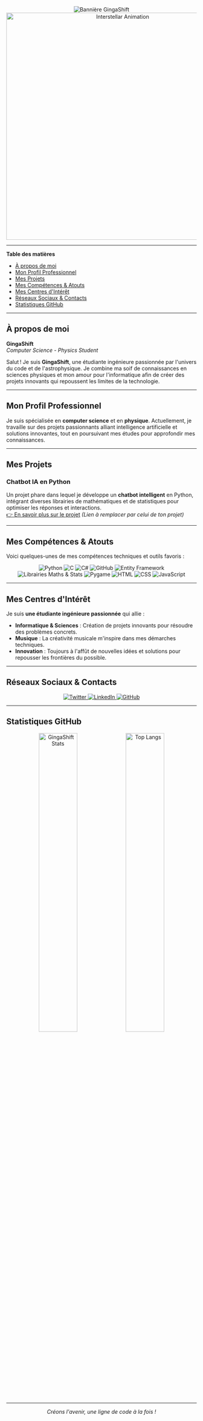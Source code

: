 <!-- BANNIÈRE DYNAMIQUE & ANIMÉE -->
<div align="center">
  <!-- Bannière créative avec Capsule Render -->
  <img src="https://capsule-render.vercel.app/api?type=waving&color=gradient&height=250&section=header&text=Hi,%20it's%20GingaShift!&fontSize=50&fontAlignY=40&animation=twinkling" alt="Bannière GingaShift" />
</div>

<!-- GIF Interstellar stratégiquement placé -->
<div align="center">
  <img src="https://media.giphy.com/media/xT5LMu9spCTpcf8ZCk/giphy.gif" alt="Interstellar Animation" width="600" />
</div>

---

**Table des matières**
- [À propos de moi](#à-propos-de-moi)
- [Mon Profil Professionnel](#mon-profil-professionnel)
- [Mes Projets](#mes-projets)
- [Mes Compétences & Atouts](#mes-compétences--atouts)
- [Mes Centres d'Intérêt](#mes-centres-dintérêt)
- [Réseaux Sociaux & Contacts](#réseaux-sociaux--contacts)
- [Statistiques GitHub](#statistiques-github)

---

## À propos de moi

**GingaShift**  
*Computer Science - Physics Student*

Salut ! Je suis **GingaShift**, une étudiante ingénieure passionnée par l'univers du code et de l'astrophysique. Je combine ma soif de connaissances en sciences physiques et mon amour pour l'informatique afin de créer des projets innovants qui repoussent les limites de la technologie.

---

## Mon Profil Professionnel

Je suis spécialisée en **computer science** et en **physique**. Actuellement, je travaille sur des projets passionnants alliant intelligence artificielle et solutions innovantes, tout en poursuivant mes études pour approfondir mes connaissances.

---

## Mes Projets

### **Chatbot IA en Python**
Un projet phare dans lequel je développe un **chatbot intelligent** en Python, intégrant diverses librairies de mathématiques et de statistiques pour optimiser les réponses et interactions.  
[👉 En savoir plus sur le projet](#) *(Lien à remplacer par celui de ton projet)*

---

## Mes Compétences & Atouts

Voici quelques-unes de mes compétences techniques et outils favoris :

<div align="center">

<!-- Badges personnalisés (exemple avec Shields.io) -->
<img src="https://img.shields.io/badge/Python-3776AB?style=for-the-badge&logo=python&logoColor=white" alt="Python" />
<img src="https://img.shields.io/badge/C-00599C?style=for-the-badge&logo=C&logoColor=white" alt="C" />
<img src="https://img.shields.io/badge/C%23-239120?style=for-the-badge&logo=csharp&logoColor=white" alt="C#" />
<img src="https://img.shields.io/badge/GitHub-181717?style=for-the-badge&logo=github&logoColor=white" alt="GitHub" />
<img src="https://img.shields.io/badge/Entity%20Framework-512BD4?style=for-the-badge&logo=.net&logoColor=white" alt="Entity Framework" />
<img src="https://img.shields.io/badge/Math%20%26%20Stats-Python-ff69b4?style=for-the-badge" alt="Librairies Maths & Stats" />
<img src="https://img.shields.io/badge/Pygame-5C4EE5?style=for-the-badge&logo=pygame&logoColor=white" alt="Pygame" />
<img src="https://img.shields.io/badge/HTML-E34F26?style=for-the-badge&logo=html5&logoColor=white" alt="HTML" />
<img src="https://img.shields.io/badge/CSS-1572B6?style=for-the-badge&logo=css3&logoColor=white" alt="CSS" />
<img src="https://img.shields.io/badge/JavaScript-F7DF1E?style=for-the-badge&logo=javascript&logoColor=black" alt="JavaScript" />

</div>

---

## Mes Centres d'Intérêt

Je suis **une étudiante ingénieure passionnée** qui allie :
- **Informatique & Sciences** : Création de projets innovants pour résoudre des problèmes concrets.
- **Musique** : La créativité musicale m'inspire dans mes démarches techniques.
- **Innovation** : Toujours à l'affût de nouvelles idées et solutions pour repousser les frontières du possible.

---

## Réseaux Sociaux & Contacts

<div align="center">
  <!-- Exemples d'icônes atypiques, personnalise les liens ci-dessous -->
  <a href="https://twitter.com/VOTRE_TWITTER" target="_blank">
    <img src="https://img.shields.io/badge/Twitter-1DA1F2?style=for-the-badge&logo=twitter&logoColor=white" alt="Twitter" />
  </a>
  <a href="https://www.linkedin.com/in/VOTRE_LINKEDIN" target="_blank">
    <img src="https://img.shields.io/badge/LinkedIn-0077B5?style=for-the-badge&logo=linkedin&logoColor=white" alt="LinkedIn" />
  </a>
  <a href="https://github.com/GingaShift" target="_blank">
    <img src="https://img.shields.io/badge/GitHub-181717?style=for-the-badge&logo=github&logoColor=white" alt="GitHub" />
  </a>
  <!-- Ajoute d'autres liens si nécessaire -->
</div>

---

## Statistiques GitHub

<div align="center">
  <!-- Widgets animés pour un design atypique -->
  <img src="https://github-readme-stats.vercel.app/api?username=GingaShift&show_icons=true&theme=radical" alt="GingaShift Stats" width="45%" />
  <img src="https://github-readme-stats.vercel.app/api/top-langs/?username=GingaShift&layout=compact&theme=radical" alt="Top Langs" width="45%" />
</div>

---

<div align="center">
  <em>Créons l'avenir, une ligne de code à la fois !</em>
</div>
